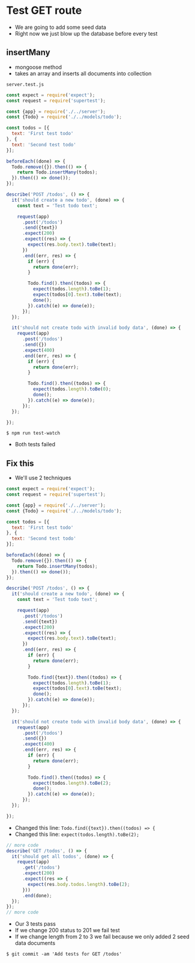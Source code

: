 # Test GET route
* We are going to add some seed data
* Right now we just blow up the database before every test

## insertMany
* mongoose method
* takes an array and inserts all documents into collection

`server.test.js`

```js
const expect = require('expect');
const request = require('supertest');

const {app} = require('./../server');
const {Todo} = require('./../models/todo');

const todos = [{
  text: 'First test todo'
}, {
  text: 'Second test todo'
}];

beforeEach((done) => {
  Todo.remove({}).then(() => {
    return Todo.insertMany(todos);
  }).then(() => done());
});

describe('POST /todos', () => {
  it('should create a new todo', (done) => {
    const text = 'Test todo text';

    request(app)
      .post('/todos')
      .send({text})
      .expect(200)
      .expect((res) => {
        expect(res.body.text).toBe(text);
      })
      .end((err, res) => {
        if (err) {
          return done(err);
        }

        Todo.find().then((todos) => {
          expect(todos.length).toBe(1);
          expect(todos[0].text).toBe(text);
          done();
        }).catch((e) => done(e));
      });
  });

  it('should not create todo with invalid body data', (done) => {
    request(app)
      .post('/todos')
      .send({})
      .expect(400)
      .end((err, res) => {
        if (err) {
          return done(err);
        }

        Todo.find().then((todos) => {
          expect(todos.length).toBe(0);
          done();
        }).catch((e) => done(e));
      });
  });

});
```

`$ npm run test-watch`

* Both tests failed

## Fix this
* We'll use 2 techniques

```js
const expect = require('expect');
const request = require('supertest');

const {app} = require('./../server');
const {Todo} = require('./../models/todo');

const todos = [{
  text: 'First test todo'
}, {
  text: 'Second test todo'
}];

beforeEach((done) => {
  Todo.remove({}).then(() => {
    return Todo.insertMany(todos);
  }).then(() => done());
});

describe('POST /todos', () => {
  it('should create a new todo', (done) => {
    const text = 'Test todo text';

    request(app)
      .post('/todos')
      .send({text})
      .expect(200)
      .expect((res) => {
        expect(res.body.text).toBe(text);
      })
      .end((err, res) => {
        if (err) {
          return done(err);
        }

        Todo.find({text}).then((todos) => {
          expect(todos.length).toBe(1);
          expect(todos[0].text).toBe(text);
          done();
        }).catch((e) => done(e));
      });
  });

  it('should not create todo with invalid body data', (done) => {
    request(app)
      .post('/todos')
      .send({})
      .expect(400)
      .end((err, res) => {
        if (err) {
          return done(err);
        }

        Todo.find().then((todos) => {
          expect(todos.length).toBe(2);
          done();
        }).catch((e) => done(e));
      });
  });

});
```

* Changed this line: `Todo.find({text}).then((todos) => {`
* Changed this line: `expect(todos.length).toBe(2);`

```js
// more code
describe('GET /todos', () => {
  it('should get all todos', (done) => {
    request(app)
      .get('/todos')
      .expect(200)
      .expect((res => {
        expect(res.body.todos.length).toBe(2);
      }))
      .end(done);
  });
});
// more code
```

* Our 3 tests pass
* If we change 200 status to 201 we fail test
* If we change length from 2 to 3 we fail because we only added 2 seed data documents

`$ git commit -am 'Add tests for GET /todos'`
